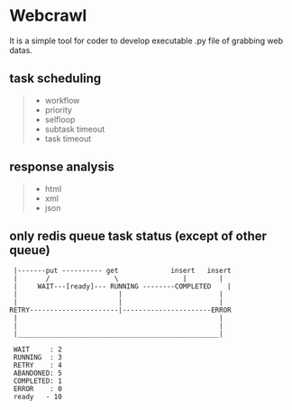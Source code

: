 # Webcrawl

It is a simple tool for coder to develop executable .py file of grabbing web datas. 

## task scheduling

>    - workflow 
>    - priority 
>    - selfloop 
>    - subtask timeout 
>    - task timeout 

## response analysis

>    - html 
>    - xml 
>    - json 

## only redis queue task status (except of other queue)
```
 |-------put ---------- get             insert   insert
 |       /                \                |        |
 |     WAIT---[ready]--- RUNNING --------COMPLETED    |
 |                         |                        |
 |                         |                        |
RETRY----------------------|----------------------ERROR
 |                                                  |
 |                                                  |
 |__________________________________________________|

 WAIT     : 2
 RUNNING  : 3
 RETRY    : 4
 ABANDONED: 5
 COMPLETED: 1
 ERROR    : 0
 ready   - 10
```